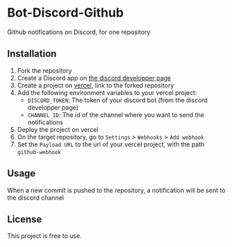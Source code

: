 # Bot-Discord-Github

Github notifications on Discord, for one repository

## Installation

1. Fork the repository
2. Create a Discord app on [the discord developper page](https://discord.com/developers/applications)
3. Create a project on [vercel](https://vercel.com/), link to the forked repository
4. Add the following environment variables to your vercel project:
    - `DISCORD_TOKEN`: The token of your discord bot (from the discord developper page)
    - `CHANNEL_ID`: The id of the channel where you want to send the notifications
5. Deploy the project on vercel
6. On the target repository, go to `Settings` > `Webhooks` > `Add webhook`
7. Set the `Payload URL` to the url of your vercel project, with the path `github-webhook`

## Usage

When a new commit is pushed to the repository, a notification will be sent to the discord channel

## License

This project is free to use.
